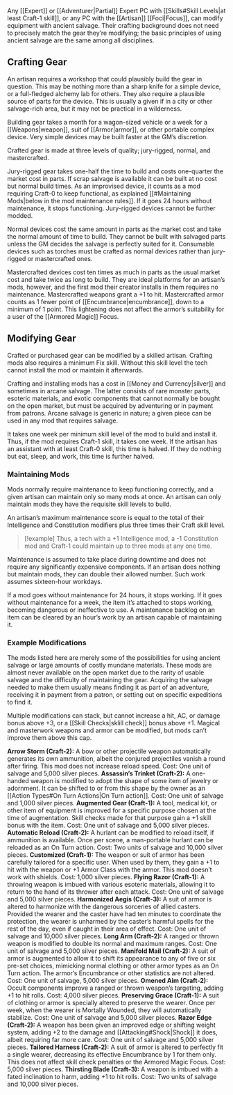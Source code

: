 Any [[Expert]] or [[Adventurer|Partial]] Expert PC with [[Skills#Skill Levels|at least Craft-1 skill]], or any PC with the [[Artisan]] [[Foci|Focus]], can modify equipment with ancient salvage. Their crafting background does not need to precisely match the gear they’re modifying; the basic principles of using ancient salvage are the same among all disciplines.
## Crafting Gear
An artisan requires a workshop that could plausibly build the gear in question. This may be nothing more than a sharp knife for a simple device, or a full-fledged alchemy lab for others. They also require a plausible source of parts for the device. This is usually a given if in a city or other salvage-rich area, but it may not be practical in a wilderness. 

Building gear takes a month for a wagon-sized vehicle or a week for a [[Weapons|weapon]], suit of [[Armor|armor]], or other portable complex device. Very simple devices may be built faster at the GM’s discretion.

Crafted gear is made at three levels of quality; jury-rigged, normal, and mastercrafted. 

Jury-rigged gear takes one-half the time to build and costs one-quarter the market cost in parts. If scrap salvage is available it can be built at no cost but normal build times. As an improvised device, it counts as a mod requiring Craft-0 to keep functional, as explained [[#Maintaining Mods|below in the mod maintenance rules]]. If it goes 24 hours without maintenance, it stops functioning. Jury-rigged devices cannot be further modded. 

Normal devices cost the same amount in parts as the market cost and take the normal amount of time to build. They cannot be built with salvaged parts unless the GM decides the salvage is perfectly suited for it. Consumable devices such as torches must be crafted as normal devices rather than jury-rigged or mastercrafted ones. 

Mastercrafted devices cost ten times as much in parts as the usual market cost and take twice as long to build. They are ideal platforms for an artisan’s mods, however, and the first mod their creator installs in them requires no maintenance. Mastercrafted weapons grant a +1 to hit. Mastercrafted armor counts as 1 fewer point of [[Encumbrance|encumbrance]], down to a minimum of 1 point. This lightening does not affect the armor’s suitability for a user of the [[Armored Magic]] Focus.
## Modifying Gear
Crafted or purchased gear can be modified by a skilled artisan. Crafting mods also requires a minimum Fix skill. Without this skill level the tech cannot install the mod or maintain it afterwards.

Crafting and installing mods has a cost in [[Money and Currency|silver]] and sometimes in arcane salvage. The latter consists of rare monster parts, esoteric materials, and exotic components that cannot normally be bought on the open market, but must be acquired by adventuring or in payment from patrons. Arcane salvage is generic in nature; a given piece can be used in any mod that requires salvage. 

It takes one week per minimum skill level of the mod to build and install it. Thus, if the mod requires Craft-1 skill, it takes one week. If the artisan has an assistant with at least Craft-0 skill, this time is halved. If they do nothing but eat, sleep, and work, this time is further halved.
### Maintaining Mods
Mods normally require maintenance to keep functioning correctly, and a given artisan can maintain only so many mods at once. An artisan can only maintain mods they have the requisite skill levels to build. 

An artisan’s maximum maintenance score is equal to the total of their Intelligence and Constitution modifiers plus three times their Craft skill level. 

> [!example]
> Thus, a tech with a +1 Intelligence mod, a -1 Constitution mod and Craft-1 could maintain up to three mods at any one time.

Maintenance is assumed to take place during downtime and does not require any significantly expensive components. If an artisan does nothing but maintain mods, they can double their allowed number. Such work assumes sixteen-hour workdays. 

If a mod goes without maintenance for 24 hours, it stops working. If it goes without maintenance for a week, the item it’s attached to stops working, becoming dangerous or ineffective to use. A maintenance backlog on an item can be cleared by an hour’s work by an artisan capable of maintaining it.
### Example Modifications
The mods listed here are merely some of the possibilities for using ancient salvage or large amounts of costly mundane materials. These mods are almost never available on the open market due to the rarity of usable salvage and the difficulty of maintaining the gear. Acquiring the salvage needed to make them usually means finding it as part of an adventure, receiving it in payment from a patron, or setting out on specific expeditions to find it. 

Multiple modifications can stack, but cannot increase a hit, AC, or damage bonus above +3, or a [[Skill Checks|sklill check]] bonus above +1. Magical and masterwork weapons and armor can be modified, but mods can’t improve them above this cap.

**Arrow Storm (Craft-2):** A bow or other projectile weapon automatically generates its own ammunition, albeit the conjured projectiles vanish a round after firing. This mod does not increase reload speed. Cost: One unit of salvage and 5,000 silver pieces.
**Assassin’s Trinket (Craft-2):** A one-handed weapon is modified to adopt the shape of some item of jewelry or adornment. It can be shifted to or from this shape by the owner as an [[Action Types#On Turn Actions|On Turn action]]. Cost: One unit of salvage and 1,000 silver pieces.
**Augmented Gear (Craft-1):** A tool, medical kit, or other item of equipment is improved for a specific purpose chosen at the time of augmentation. Skill checks made for that purpose gain a +1 skill bonus with the item. Cost: One unit of salvage and 5,000 silver pieces.
**Automatic Reload (Craft-2):** A hurlant can be modified to reload itself, if ammunition is available. Once per scene, a man-portable hurlant can be reloaded as an On Turn action. Cost: Two units of salvage and 10,000 silver pieces.
**Customized (Craft-1):** The weapon or suit of armor has been carefully tailored for a specific user. When used by them, they gain a +1 to hit with the weapon or +1 Armor Class with the armor. This mod doesn’t work with shields. Cost: 1,000 silver pieces.
**Flying Razor (Craft-1):** A throwing weapon is imbued with various esoteric materials, allowing it to return to the hand of its thrower after each attack. Cost: One unit of salvage and 5,000 silver pieces.
**Harmonized Aegis (Craft-3):** A suit of armor is altered to harmonize with the dangerous sorceries of allied casters. Provided the wearer and the caster have had ten minutes to coordinate the protection, the wearer is unharmed by the caster’s harmful spells for the rest of the day, even if caught in their area of effect. Cost: One unit of salvage and 10,000 silver pieces.
**Long Arm (Craft-2):** A ranged or thrown weapon is modified to double its normal and maximum ranges. Cost: One unit of salvage and 5,000 silver pieces.
**Manifold Mail (Craft-2):** A suit of armor is augmented to allow it to shift its appearance to any of five or six pre-set choices, mimicking normal clothing or other armor types as an On Turn action. The armor’s Encumbrance or other statistics are not altered. Cost: One unit of salvage, 5,000 silver pieces.
**Omened Aim (Craft-2):** Occult components improve a ranged or thrown weapon’s targeting, adding +1 to hit rolls. Cost: 4,000 silver pieces.
**Preserving Grace (Craft-1):** A suit of clothing or armor is specially altered to preserve the wearer. Once per week, when the wearer is Mortally Wounded, they will automatically stabilize. Cost: One unit of salvage and 5,000 silver pieces.
**Razor Edge (Craft-2):** A weapon has been given an improved edge or shifting weight system, adding +2 to the damage and [[Attacking#Shock|Shock]] it does, albeit requiring far more care. Cost: One unit of salvage and 5,000 silver pieces.
**Tailored Harness (Craft-2):** A suit of armor is altered to perfectly fit a single wearer, decreasing its effective Encumbrance by 1 for them only. This does not affect skill check penalties or the Armored Magic Focus. Cost: 5,000 silver pieces.
**Thirsting Blade (Craft-3):** A weapon is imbued with a fated inclination to harm, adding +1 to hit rolls. Cost: Two units of salvage and 10,000 silver pieces.